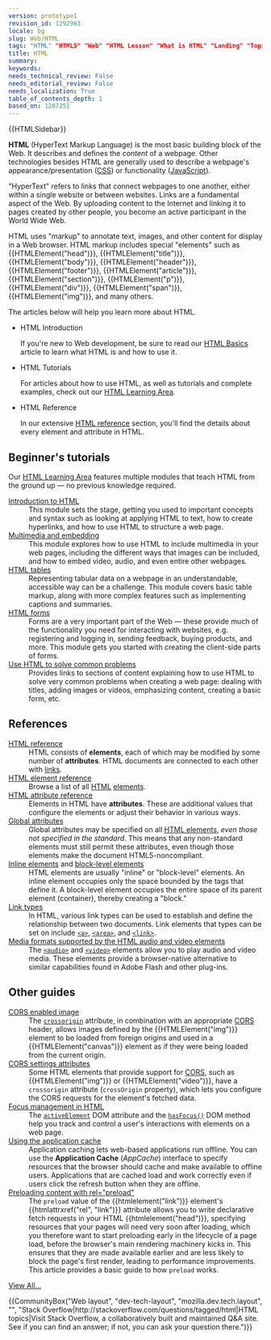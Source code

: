 ```yaml
---
version: prototype1
revision_id: 1292963
locale: bg
slug: Web/HTML
tags: "HTML" "HTML5" "Web" "HTML Lesson" "What is HTML" "Landing" "TopicStub" "HTML Tutorials" "Hyper text" "Reference" "HTML Programming" "l10n:priority" "NeedsTranslation"
title: HTML
summary: 
keywords: 
needs_technical_review: False
needs_editorial_review: False
needs_localization: True
table_of_contents_depth: 1
based_on: 1287251
---
```

<div>{{HTMLSidebar}}</div>

<p><span class="seoSummary"><strong>HTML</strong> (HyperText Markup Language) is the most basic building block of the Web. It describes and defines the <em>content</em> of a webpage. Other technologies besides HTML are generally used to describe a webpage's appearance/presentation&nbsp;(<a href="/en-US/docs/Web/CSS">CSS</a>) or functionality (<a href="/en-US/docs/Web/JavaScript">JavaScript</a>).</span></p>

<p>"HyperText" refers to links that connect webpages to one another, either within a single website or between websites. Links are a fundamental aspect of the Web. By uploading content to the Internet and linking it to pages created by other people, you become an active participant in the World Wide Web.</p>

<p>HTML uses "markup" to annotate text, images, and other content for display in a Web browser. HTML markup includes special "elements"&nbsp;such as {{HTMLElement("head")}}, {{HTMLElement("title")}}, {{HTMLElement("body")}}, {{HTMLElement("header")}}, {{HTMLElement("footer")}}, {{HTMLElement("article")}}, {{HTMLElement("section")}}, {{HTMLElement("p")}}, {{HTMLElement("div")}}, {{HTMLElement("span")}}, {{HTMLElement("img")}}, and many others.</p>

<p>The articles below will help you learn more about HTML.</p>

<section class="cleared" id="sect1">
<ul class="card-grid">
 <li><span>HTML Introduction</span>

  <p>If you're new to Web development, be sure to read our <a href="/en-US/docs/Learn/Getting_started_with_the_web/HTML_basics">HTML Basics</a> article to learn what HTML is and how to use it.</p>
 </li>
 <li><span>HTML Tutorials</span>
  <p>For articles about how to use HTML, as well as tutorials and complete examples, check out our <a href="/en-US/docs/Learn/HTML">HTML Learning Area</a>.</p>
 </li>
 <li><span>HTML Reference</span>
  <p>In our extensive&nbsp;<a href="/en-US/docs/Web/HTML/Reference">HTML reference</a>&nbsp;section, you'll find the details about every element and attribute in HTML.</p>
 </li>
</ul>

<div class="row topicpage-table">
<div class="section">
<h2 class="Tools" id="Tools" name="Tools">Beginner's tutorials</h2>

<p>Our <a href="/en-US/docs/Learn/HTML">HTML Learning Area</a> features multiple modules that teach HTML from the ground up — no previous knowledge required.</p>

<dl>
 <dt><a href="/en-US/docs/Learn/HTML/Introduction_to_HTML">Introduction to HTML</a></dt>
 <dd>This module sets the stage, getting you used to important concepts and syntax such as looking at applying HTML to text, how&nbsp;to create hyperlinks, and how to use HTML to structure a web page.</dd>
 <dt><a href="/en-US/docs/Learn/HTML/Multimedia_and_embedding">Multimedia and embedding</a></dt>
 <dd>This module explores how to use HTML to include multimedia in your web pages, including the different ways that images can be included, and how to&nbsp;embed video, audio, and even entire other webpages.</dd>
 <dt><a href="/en-US/docs/Learn/HTML/Tables">HTML tables</a></dt>
 <dd>Representing tabular data on a webpage in an understandable, accessible way can be a challenge. This module covers basic table markup, along with more complex features such as implementing captions and summaries.</dd>
 <dt><a href="/en-US/docs/Learn/HTML/Forms">HTML forms</a></dt>
 <dd>Forms are a very important part of the Web — these provide much of the functionality you need for interacting with websites, e.g. registering and logging in, sending feedback, buying products, and more. This module gets you started with creating the client-side parts of forms.</dd>
 <dt><a href="https://developer.mozilla.org/en-US/docs/Learn/HTML/Howto">Use HTML to&nbsp;solve common problems</a></dt>
 <dd>Provides links to sections of content explaining how to use HTML to solve very common problems when creating a web page: dealing with titles, adding images or videos, emphasizing content, creating a basic form, etc.</dd>
</dl>
</div>

<div class="section">
<h2 class="Documentation" id="References">References</h2>

<dl>
 <dt class="landingPageList"><a href="/en-US/docs/Web/HTML/Reference">HTML reference</a></dt>
 <dd class="landingPageList">HTML consists of <strong>elements</strong>, each of which may be modified by some number of <strong>attributes</strong>. HTML documents are connected to each other with <a href="/en-US/docs/Web/HTML/Link_types">links</a>.</dd>
 <dt class="landingPageList"><a href="/en-US/docs/Web/HTML/Element">HTML element reference</a></dt>
 <dd class="landingPageList">Browse a list of all <a class="glossaryLink" href="/en-US/docs/Glossary/HTML">HTML</a> <a class="glossaryLink" href="/en-US/docs/Glossary/Element">elements</a>.</dd>
 <dt class="landingPageList"><a href="/en-US/docs/Web/HTML/Attributes">HTML attribute reference</a></dt>
 <dd class="landingPageList">Elements in HTML have <strong>attributes</strong>. These are additional values that configure the elements or adjust their behavior in various ways.</dd>
 <dt class="landingPageList"><a href="/en-US/docs/Web/HTML/Global_attributes">Global attributes</a></dt>
 <dd class="landingPageList">Global attributes may be specified on all <a href="/en-US/docs/Web/HTML/Element">HTML elements</a>, <em>even those not specified in the standard</em>. This means that any non-standard elements must still permit these attributes, even though those elements make the&nbsp;document HTML5-noncompliant.</dd>
 <dt class="landingPageList"><a href="/en-US/docs/Web/HTML/Inline_elements">Inline elements</a> and <a href="/en-US/docs/Web/HTML/Block-level_elements">block-level elements</a></dt>
 <dd class="landingPageList">HTML elements are usually "inline" or "block-level" elements. An inline element occupies only the space bounded by the tags that define it. A block-level element occupies the entire space of its parent element (container), thereby creating a "block."</dd>
 <dt class="landingPageList"><a href="/en-US/docs/Web/HTML/Link_types">Link types</a></dt>
 <dd class="landingPageList">In HTML, various link types can be used to establish and define the relationship between two documents.&nbsp;Link elements that types can be set on include&nbsp;<a href="/en-US/docs/Web/HTML/Element/a"><code>&lt;a&gt;</code></a>, <a href="/en-US/docs/Web/HTML/Element/area"><code>&lt;area&gt;</code></a>, and&nbsp;<a href="/en-US/docs/Web/HTML/Element/link"><code>&lt;link&gt;</code></a>.</dd>
 <dt class="landingPageList"><a href="/en-US/docs/Web/HTML/Supported_media_formats">Media formats supported by the HTML audio and video elements</a></dt>
 <dd class="landingPageList">The <a href="/en-US/docs/Web/HTML/Element/audio"><code>&lt;audio&gt;</code></a> and <a href="/en-US/docs/Web/HTML/Element/video"><code>&lt;video&gt;</code></a> elements allow you to play audio and video media. These elements provide a browser-native&nbsp;alternative to similar&nbsp;capabilities found in Adobe Flash and other plug-ins.</dd>
</dl>
</div>
</div>

<h2 id="Other_guides">Other guides</h2>

<dl>
 <dt class="landingPageList"><a href="/en-US/docs/Web/HTML/CORS_enabled_image">CORS enabled image</a></dt>
 <dd class="landingPageList">The&nbsp;<code><a href="/en-US/docs/Web/HTML/Element/img#attr-crossorigin">crossorigin</a></code> attribute, in combination with an appropriate <a class="glossaryLink" href="/en-US/docs/Glossary/CORS">CORS</a> header, allows images defined by the {{HTMLElement("img")}} element to be loaded from foreign origins and used in a {{HTMLElement("canvas")}} element as if they were being loaded from the current origin.</dd>
 <dt class="landingPageList"><a href="/en-US/docs/Web/HTML/CORS_settings_attributes">CORS settings attributes</a></dt>
 <dd class="landingPageList">Some HTML elements that provide support for <a href="/en-US/docs/HTTP/Access_control_CORS">CORS</a>, such as {{HTMLElement("img")}} or {{HTMLElement("video")}}, have a <code>crossorigin</code> attribute (<code>crossOrigin</code> property), which lets you configure the CORS requests for the element's fetched data.</dd>
 <dt class="landingPageList"><a href="/en-US/docs/Web/HTML/Focus_management_in_HTML">Focus management in HTML</a></dt>
 <dd class="landingPageList">The <code><a href="/en-US/docs/Web/API/Document/activeElement">activeElement</a></code> DOM attribute and the <code><a href="/en-US/docs/Web/API/Document/hasFocus">hasFocus()</a></code> DOM method help you track and control a user's interactions with elements on a web page.</dd>
 <dt class="landingPageList"><a href="/en-US/docs/Web/HTML/Using_the_application_cache">Using the application cache</a></dt>
 <dd class="landingPageList">Application caching&nbsp;lets web-based applications run offline. You can use the <strong>Application Cache</strong> (<em>AppCache</em>) interface to specify resources that the browser should cache and make available to offline users. Applications that are cached load and work correctly even if users click the refresh button when they are offline.</dd>
 <dt class="landingPageList"><a href="https://developer.mozilla.org/en-US/docs/Web/HTML/Preloading_content">Preloading content with rel="preload"</a></dt>
 <dd class="landingPageList">The <code>preload</code> value of the {{htmlelement("link")}} element's {{htmlattrxref("rel", "link")}} attribute allows you to write declarative fetch requests in your HTML {{htmlelement("head")}}, specifying resources that your pages will need very soon after loading, which you therefore want to start preloading early in the lifecycle of a page load, before the browser's main rendering machinery kicks in. This ensures that they are made available earlier and are less likely to block the page's first render, leading to performance improvements. This article provides a basic guide to how <code>preload</code> works.</dd>
</dl>

<p><span class="alllinks"><a href="/en-US/docs/tag/HTML">View All...</a></span></p>

<p>{{CommunityBox("Web layout", "dev-tech-layout", "mozilla.dev.tech.layout", "", "Stack Overflow|http://stackoverflow.com/questions/tagged/html|HTML topics|Visit Stack Overflow, a collaboratively built and maintained Q&amp;A site. See if you can find an answer; if not, you can ask your question there.")}}</p>
</section>

